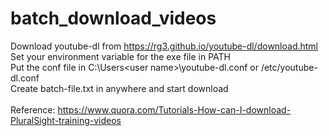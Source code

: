# batch_download_videos
Download youtube-dl from https://rg3.github.io/youtube-dl/download.html<br/>
Set your environment variable for the exe file in PATH<br/>
Put the conf file in C:\Users\<user name>\youtube-dl.conf or /etc/youtube-dl.conf<br/>
Create batch-file.txt in anywhere and start download<br/><br/>
Reference: https://www.quora.com/Tutorials-How-can-I-download-PluralSight-training-videos
